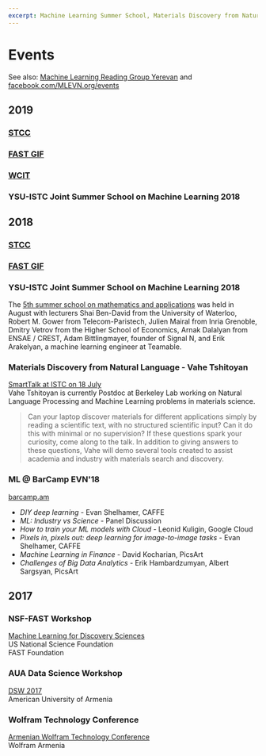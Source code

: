 ```yaml
---
excerpt: Machine Learning Summer School, Materials Discovery from Natural Language, BarCamp EVN, NSF-FAST, AUA Data Science, Wolfram
---
```


# Events

See also: [Machine Learning Reading Group Yerevan](https://groups.google.com/forum/#!forum/ml-reading-group-yerevan) and
[facebook.com/MLEVN.org/events](https://www.facebook.com/MLEVN.org/events/)

## 2019

### [STCC](https://stcc.am)

### [FAST GIF](https://fast.foundation/gif19/)

### [WCIT](https://wcit2019.org/)

### YSU-ISTC Joint Summer School on Machine Learning 2018

## 2018

### [STCC](https://stcc.am)

### [FAST GIF](https://fast.foundation/gif18/)

### YSU-ISTC Joint Summer School on Machine Learning 2018
The [5th summer school on mathematics and applications](http://mathschool.ysu.am/mss2018/) was held in August with lecturers 
Shai Ben-David from the University of Waterloo, Robert M. Gower from Telecom-Paristech, Julien Mairal from Inria Grenoble, Dmitry Vetrov from the Higher School of Economics, Arnak Dalalyan from ENSAE / CREST, Adam Bittlingmayer, founder of Signal N, and Erik Arakelyan, a machine learning engineer at Teamable.

### Materials Discovery from Natural Language - Vahe Tshitoyan

[SmartTalk at ISTC on 18 July](https://www.reddit.com/r/MLEVN/comments/8xyoau/materials_discovery_from_natural_language_with/)  
Vahe Tshitoyan is currently Postdoc at Berkeley Lab working on Natural Language Processing and Machine Learning problems in materials science.  
> Can your laptop discover materials for different applications simply by reading a scientific text, with no structured scientific input? Can it do this with minimal or no supervision? If these questions spark your curiosity, come along to the talk. In addition to giving answers to these questions, Vahe will demo several tools created to assist academia and industry with materials search and discovery. 

### ML @ BarCamp EVN'18
[barcamp.am](http://barcamp.am/)
- *DIY deep learning* - Evan Shelhamer, CAFFE
- *ML: Industry vs Science* - Panel Discussion
- *How to train your ML models with Cloud* - Leonid Kuligin, Google Cloud
- *Pixels in, pixels out: deep learning for image-to-image tasks* - Evan Shelhamer, CAFFE
- *Machine Learning in Finance* - David Kocharian, PicsArt
- *Challenges of Big Data Analytics* - Erik Hambardzumyan, Albert Sargsyan, PicsArt

## 2017

### NSF-FAST Workshop
[Machine Learning for Discovery Sciences](https://www.facebook.com/events/111020619535424/)  
US National Science Foundation  
FAST Foundation  

### AUA Data Science Workshop
[DSW 2017](https://dsw2017.aua.am/)  
American University of Armenia  

### Wolfram Technology Conference
[Armenian Wolfram Technology Conference](https://www.wolfram.com/events/technology-conference-am/2017/)  
Wolfram Armenia

